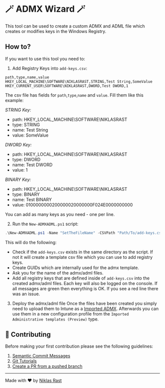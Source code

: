 # 🪄 ADMX Wizard 🪄

This tool can be used to create a custom ADMX and ADML file which creates or modifies keys in the Windows Registry.

## How to?

If you want to use this tool you need to:

1.  Add Registry Keys into `add-keys.csv`:

``` csv
path,type,name,value
HKEY_LOCAL_MACHINE\SOFTWARE\NIKLASRAST,STRING,Test String,SomeValue
HKEY_CURRENT_USER\SOFTWARE\NIKLASRAST,DWORD,Test DWORD,1
```

The csv file has fields for `path`,`type`,`name` and `value`. Fill them like this example:

_STRING Key:_
- path: HKEY_LOCAL_MACHINE\SOFTWARE\NIKLASRAST
- type: STRING
- name: Test String
- value: SomeValue

_DWORD Key:_
- path: HKEY_LOCAL_MACHINE\SOFTWARE\NIKLASRAST
- type: DWORD
- name: Test DWORD
- value: 1

_BINARY Key:_
- path: HKEY_LOCAL_MACHINE\SOFTWARE\NIKLASRAST
- type: BINARY
- name: Test BINARY
- value: 0100000000200000020000000F024E0000000000

You can add as many keys as you need - one per line.

2. Run the `New-ADMXADML.ps1` script:

``` powershell
.\New-ADMXADML.ps1 -Name "SetTheFileName" -CSVPath "Path/To/add-keys.csv"
```

This will do the following:
 - Check if the `add-keys.csv` exists in the same directory as the script. If not it will create a template csv file which you can use to add registry keys.
 - Create GUIDs which are internally used for the admx template.
 - Ask you for the name of the admx/adml files.
 - Add all registry keys that are defined inside of `add-keys.csv` into the created admx/adml files. Each key will also be logged on the console. If all messages are green then everything is OK. If you see a red line there was an issue.

 3. Deploy the admx/adml file
Once the files have been created you simply need to upload them to Intune as a [Imported ADMX](https://intune.microsoft.com/#view/Microsoft_Intune_DeviceSettings/DevicesWindowsMenu/~/configProfiles). Afterwards you can use them in a new configuration profile from the `Imported Administrative templates (Preview)` type.


## 🤝 Contributing

Before making your first contribution please see the following guidelines:
1. [Semantic Commit Messages](https://gist.github.com/joshbuchea/6f47e86d2510bce28f8e7f42ae84c716)
1. [Git Tutorials](https://www.youtube.com/playlist?list=PLu-nSsOS6FRIg52MWrd7C_qSnQp3ZoHwW)
1. [Create a PR from a pushed branch](https://learn.microsoft.com/en-us/azure/devops/repos/git/pull-requests?view=azure-devops&tabs=browser#from-a-pushed-branch)

---

Made with ❤️ by [Niklas Rast](https://github.com/niklasrst)

